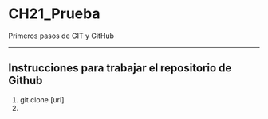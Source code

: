# CH21_Prueba
Primeros pasos de GIT y GitHub

---

## Instrucciones para trabajar el repositorio de Github


1. git clone [url]
2.
